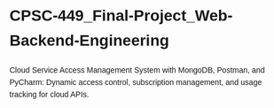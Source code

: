# CPSC-449_Final-Project_Web-Backend-Engineering
Cloud Service Access Management System with MongoDB, Postman, and PyCharm: Dynamic access control, subscription management, and usage tracking for cloud APIs.

<!DOCTYPE html>
<html lang="en">

<head>
    <meta charset="UTF-8">
    <meta name="viewport" content="width=device-width, initial-scale=1.0">
    <title>Cloud Service Access Management System</title>
    <style>
        body {
            font-family: Arial, sans-serif;
            line-height: 1.6;
            margin: 20px;
        }

        h1, h2, h3 {
            color: #333;
        }

        ul, ol {
            margin-bottom: 20px;
        }

        li {
            margin-bottom: 10px;
        }

        a {
            color: #007BFF;
        }

        code {
            background-color: #f8f9fa;
            border: 1px solid #e1e4e8;
            border-radius: 3px;
            font-family: SFMono-Regular, Menlo, Monaco, Consolas, "Liberation Mono", "Courier New", monospace;
            padding: 3px 5px;
        }

        pre {
            background-color: #f8f9fa;
            border: 1px solid #e1e4e8;
            border-radius: 3px;
            padding: 10px;
            overflow: auto;
        }

        ol ol {
            list-style-type: lower-alpha;
        }

        ol ol ol {
            list-style-type: lower-roman;
        }
    </style>
</head>

<body>

    <h1>Final Project - Cloud Service Access Management System</h1>
    <h2>with MongoDB, Postman, and PyCharm: Dynamic access control, subscription management, and usage tracking for cloud APIs.</h2>

    <h2>Team Members:</h2>
    <ul>
        <li>Dharmesh Tewari</li>
        <li>Jahanvi Paliwal</li>
        <li>Viraat Udar</li>
    </ul>

    <h2>Steps to run the application:</h2>
    <ol>
        <li>Create environment and activate.</li>
        <li>Run command <code>pip install -r requirements.txt</code> to install all dependencies.</li>
        <li>Run command <code>py main.py</code> to run the application.</li>
        <li>Test through postman on <a href="http://localhost:8001/*">http://localhost:8001/*</a>.</li>
    </ol>

    <h2>API Details:</h2>

    <p>The code defines the following APIs:</p>

    <ol>
        <li><strong>Create Plan API</strong></li>
        <ul>
            <li>Method: POST</li>
            <li>Path: "/plans"</li>
            <li>Description: Create a new subscription plan.</li>
        </ul>

        <li><strong>Get All Plans API</strong></li>
        <ul>
            <li>Method: GET</li>
            <li>Path: "/plans"</li>
            <li>Description: Retrieve details of all subscription plans.</li>
        </ul>

        <li><strong>Modify Plan API</strong></li>
        <ul>
            <li>Method: PUT</li>
            <li>Path: "/plans/{plan_id}"</li>
            <li>Description: Modify details of a specific subscription plan.</li>
        </ul>

        <li><strong>Delete Plan API</strong></li>
        <ul>
            <li>Method: DELETE</li>
            <li>Path: "/plans/{plan_id}"</li>
            <li>Description: Delete a specific subscription plan.</li>
        </ul>

        <li><strong>Add Permission API</strong></li>
        <ul>
            <li>Method: POST</li>
            <li>Path: "/permissions"</li>
            <li>Description: Add a new permission.</li>
        </ul>

        <li><strong>Get All Permissions API</strong></li>
        <ul>
            <li>Method: GET</li>
            <li>Path: "/permissions"</li>
            <li>Description: Retrieve details of all permissions.</li>
        </ul>

        <li><strong>Modify Permission API</strong></li>
        <ul>
            <li>Method: PUT</li>
            <li>Path: "/permissions/{permission_id}"</li>
            <li>Description: Modify details of a specific permission.</li>
        </ul>

        <li><strong>Delete Permission API</strong></li>
        <ul>
            <li>Method: DELETE</li>
            <li>Path: "/permissions/{permission_id}"</li>
            <li>Description: Delete a specific permission.</li>
        </ul>

        <li><strong>Subscribe to Plan API</strong></li>
        <ul>
            <li>Method: POST</li>
            <li>Path: "/subscriptions"</li>
            <li>Description: Subscribe to a specific plan.</li>
        </ul>

        <li><strong>Get Subscription Details API</strong></li>
        <ul>
            <li>Method: GET</li>
            <li>Path: "/subscriptions/{user_id}"</li>
            <li>Description: Retrieve subscription details for a specific user.</li>
        </ul>

        <li><strong>Assign/Modify User Plan API</strong></li>
        <ul>
            <li>Method: PUT</li>
            <li>Path: "/subscriptions/{user_id}"</li>
            <li>Description: Assign or modify the subscription plan for a specific user.</li>
        </ul>

        <li><strong>Check Access Permission API</strong></li>
        <ul>
            <li>Method: GET</li>
            <li>Path: "/access/{user_id}/{api_request}"</li>
            <li>Description: Check if a user has access permission for a specific API request.</li>
        </ul>

        <li><strong>Track API Request API</strong></li>
        <ul>
            <li>Method: POST</li>
            <li>Path: "/usage/{user_id}"</li>
            <li>Description: Track an API request made by a user.</li>
        </ul>

        <li><strong>Check Limit Status API</strong></li>
        <ul>
            <li>Method: GET</li>
            <li>Path: "/usage/{user_id}/limit"</li>
            <li>Description: Check the usage limit status for a specific user.</li>
        </ul>
    </ol>

    <h2>Testing API:</h2>

    <ol>
        <li>Start MongoDB:</li>
        <ul>
            <li>Ensure that your MongoDB server is running.</li>
        </ul>

        <li>Open PyCharm:</li>
        <ul>
            <li>Open PyCharm IDE on your computer.</li>
        </ul>

        <li>Open Project:</li>
        <ul>
            <li>Open the Cloud Service Access Management System project in PyCharm.</li>
        </ul>

        <li>Run the FastAPI Application:</li>
        <ul>
            <li>Run the FastAPI application by executing the main.py script.</li>
            <li>Verify that the application is running without errors.</li>
        </ul>

        <li>Insert Default Sample Data:</li>
        <ul>
            <li>Check if the default sample data is inserted successfully by looking for the "Default sample data inserted successfully" message in the console.</li>
        </ul>

        <li>Open Postman:</li>
        <ul>
            <li>Open the Postman application on your computer.</li>
        </ul>

        <li><strong>Create Plan:</strong></li>
    <ul>
        <li>Use Postman to create a new plan by sending a POST request to <code>http://127.0.0.1:8001/plans</code> with a JSON body containing plan details.</li>
        <li><strong>Example JSON Body:</strong></li>
        <pre>
{
 "plan_name": "Silver Plan", 
"description": "Moderate access", 
"api_permissions": ["api1", "api3"], 
"usage_limits": {"api1": 200, "api3": 100}
}
        </pre>
        <li><strong>Expected Response:</strong></li>
        <pre>
{
    "message": "Plan created successfully",
    "plan_id": "Generated Plan ID"
}
        </pre>
    </ul>

    <li><strong>Get All Plans:</strong></li>
    <ul>
        <li>Retrieve all plans using Postman by sending a GET request to <code>http://127.0.0.1:8001/plans</code>.</li>
        <li>Verify that the newly created plan is listed.</li>
    </ul>

    <li><strong>Modify Plan:</strong></li>
    <ul>
        <li>Modify the plan using Postman by sending a PUT request to <code>http://127.0.0.1:8001/plans/{plan_id}</code> with the updated plan details.</li>
        <li><strong>Example URL:</strong></li>
        <pre>
http://127.0.0.1:8001/plans/{plan_id}
        </pre>
        <li><strong>Example JSON Body:</strong></li>
        <pre>
{
 "plan_name": "Silver Plan", 
"description": "Moderate access", 
"api_permissions": ["api1", "api3", "api5"], 
"usage_limits": {"api1": 200, "api3": 100, "api5": 50} 
}
        </pre>
        <li><strong>Expected Response:</strong></li>
        <pre>
{
    "message": "Plan modified successfully"
}
        </pre>
    </ul>
<li><strong>Delete Plan:</strong></li>
    <ul>
        <li>Delete the plan using Postman by sending a DELETE request to <code>http://127.0.0.1:8001/plans/{plan_id}</code>.</li>
        <li><strong>Example URL:</strong></li>
        <pre>
http://127.0.0.1:8001/plans/{plan_id}
        </pre>
        <li><strong>Expected Response:</strong></li>
        <pre>
{
    "message": "Plan deleted successfully"
}
        </pre>
    </ul>

    <li><strong>Subscribe to Plan:</strong></li>
    <ul>
        <li>Subscribe a user to a plan using Postman by sending a POST request to <code>http://127.0.0.1:8001/subscriptions</code> with a JSON body containing subscription details.</li>
        <li><strong>Example JSON Body:</strong></li>
        <pre>
{
 "user_id": "user456", 
"plan_id": "{plan_id}", // Use the ID of an existing plan 
"subscribed_at": "2023-01-01T12:00:00",
 "api_permissions": ["api1", "api3"] 
}
        </pre>
        <li><strong>Expected Response:</strong></li>
        <pre>
{
    "message": "Subscribed successfully",
    "subscription_id": "Generated Subscription ID"
}
        </pre>
    </ul>

    <li><strong>Check Access Permission:</strong></li>
    <ul>
        <li>Check access permission using Postman by sending a GET request to <code>http://127.0.0.1:8001/access/{user_id}/{api_request}</code>.</li>
        <li><strong>Example URL:</strong></li>
        <pre>
http://127.0.0.1:8001/access/user456/api1
        </pre>
        <li><strong>Expected Response:</strong></li>
        <pre>
{
    "message": "Access granted"
}
        </pre>
    </ul>

    <li><strong>Track API Request:</strong></li>
    <ul>
        <li>Track an API request using Postman by sending a POST request to <code>http://127.0.0.1:8001/usage/user456</code> with a JSON body containing usage details.</li>
        <li><strong>Example JSON Body:</strong></li>
        <pre>
{
 "user_id": "user456",
 "api_request": "/api1", 
"timestamp": "2023-01-01T12:15:00"
}
        </pre>
        <li><strong>Expected Response:</strong></li>
        <pre>
{
    "message": "API request tracked successfully"
}
        </pre>
    </ul>

    <li><strong>Check Limit Status:</strong></li>
    <ul>
        <li>Check the limit status using Postman by sending a GET request to <code>http://127.0.0.1:8001/usage/user456/limit</code>.</li>
        <li><strong>Expected Response:</strong></li>
        <pre>
{
    "message": "Within limit"
}
        </pre>
    </ul>
</ol>
<p>This script outlines the steps to demonstrate the key features of the Cloud Service Access Management System using PyCharm, MongoDB, and Postman. Adjust the details based on your specific implementation.</p>

